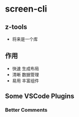 # screen-cli

## z-tools

- 将来是一个库

## 作用

- 快速 生成布局
- 清晰 数据管理
- 易用 丰富组件

## Some VSCode Plugins

### Better Comments
